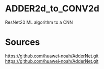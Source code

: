 # ADDER2d_to_CONV2d
ResNet20 ML algorithm to a CNN

# Sources
https://github.com/huawei-noah/AdderNet.git   
https://github.com/huawei-noah/AdderNet.git
